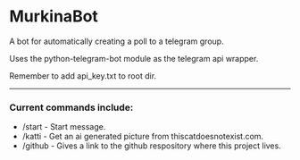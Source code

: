# MurkinaBot

A bot for automatically creating a poll to a telegram group.

Uses the python-telegram-bot module as the telegram api wrapper.

Remember to add api_key.txt to root dir.

---

### Current commands include:
- /start - Start message. 
- /katti - Get an ai generated picture from thiscatdoesnotexist.com.
- /github - Gives a link to the github respository where this project lives.

